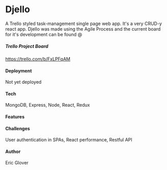 # Djello
A Trello styled task-management single page web app. It's a very CRUD-y react app. Djello was made using the Agile Process and the current board for it's development can be found @
##### Trello Project Board
 https://trello.com/b/FxLPFqAM

#### Deployment
Not yet deployed
#### Tech
MongoDB, Express, Node, React, Redux
#### Features

#### Challenges
User authentication in SPAs, React performance, Restful API

#### Author
 Eric Glover

